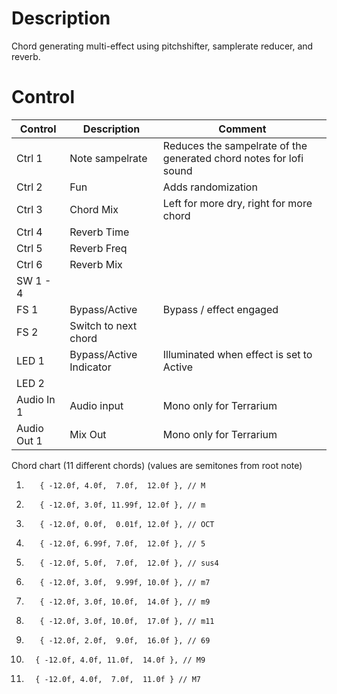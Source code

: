 # Description
Chord generating multi-effect using pitchshifter, samplerate reducer, and reverb.

# Control

| Control | Description | Comment |
| --- | --- | --- |
| Ctrl 1 | Note sampelrate | Reduces the sampelrate of the generated chord notes for lofi sound |
| Ctrl 2 | Fun | Adds randomization  |
| Ctrl 3 | Chord Mix | Left for more dry, right for more chord |
| Ctrl 4 | Reverb Time |  |
| Ctrl 5 | Reverb Freq |  |
| Ctrl 6 | Reverb Mix |  |
| SW 1 - 4 |  | |
| FS 1 | Bypass/Active | Bypass / effect engaged |
| FS 2 | Switch to next chord |  |
| LED 1 | Bypass/Active Indicator |Illuminated when effect is set to Active |
| LED 2 |  |  |
| Audio In 1 | Audio input | Mono only for Terrarium |
| Audio Out 1 | Mix Out | Mono only for Terrarium |


Chord chart (11 different chords) (values are semitones from root note)

1.        { -12.0f, 4.0f,  7.0f,  12.0f }, // M
2.        { -12.0f, 3.0f, 11.99f, 12.0f }, // m
3.        { -12.0f, 0.0f,  0.01f, 12.0f }, // OCT
4.        { -12.0f, 6.99f, 7.0f,  12.0f }, // 5
5.        { -12.0f, 5.0f,  7.0f,  12.0f }, // sus4
6.        { -12.0f, 3.0f,  9.99f, 10.0f }, // m7
7.        { -12.0f, 3.0f, 10.0f,  14.0f }, // m9
8.        { -12.0f, 3.0f, 10.0f,  17.0f }, // m11
9.        { -12.0f, 2.0f,  9.0f,  16.0f }, // 69
10.       { -12.0f, 4.0f, 11.0f,  14.0f }, // M9
11.       { -12.0f, 4.0f,  7.0f,  11.0f } // M7

